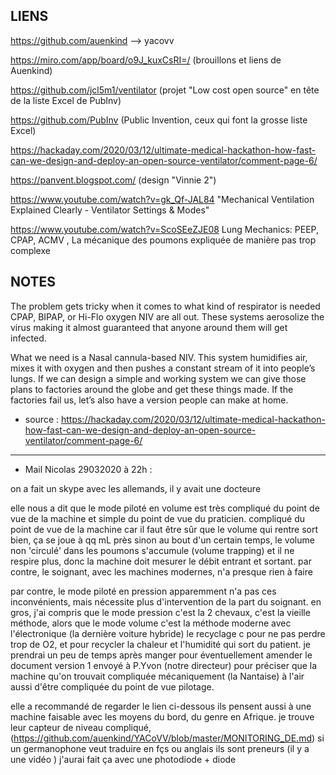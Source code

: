 ## LIENS

https://github.com/auenkind --> yacovv

https://miro.com/app/board/o9J_kuxCsRI=/ (brouillons et liens de Auenkind)

https://github.com/jcl5m1/ventilator (projet "Low cost open source" en tête de la liste Excel de PubInv)

https://github.com/PubInv (Public Invention, ceux qui font la grosse liste Excel)


https://hackaday.com/2020/03/12/ultimate-medical-hackathon-how-fast-can-we-design-and-deploy-an-open-source-ventilator/comment-page-6/

https://panvent.blogspot.com/ (design "Vinnie 2")

https://www.youtube.com/watch?v=gk_Qf-JAL84 "Mechanical Ventilation Explained Clearly - Ventilator Settings & Modes"

https://www.youtube.com/watch?v=ScoSEeZJE08 Lung Mechanics: PEEP, CPAP, ACMV , La mécanique des poumons expliquée de manière pas trop complexe







## NOTES

The problem gets tricky when it comes to what kind of respirator is needed CPAP, BIPAP, or Hi-Flo oxygen NIV are all out. These systems aerosolize the virus making it almost guaranteed that anyone around them will get infected.

What we need is a Nasal cannula-based NIV. This system humidifies air, mixes it with oxygen and then pushes a constant stream of it into people’s lungs.  If we can design a simple and working system we can give those plans to factories around the globe and get these things made. If the factories fail us, let’s also have a version people can make at home.

- source : https://hackaday.com/2020/03/12/ultimate-medical-hackathon-how-fast-can-we-design-and-deploy-an-open-source-ventilator/comment-page-6/

---------------

- Mail Nicolas 29032020 à 22h :

on a fait un skype avec les allemands, il y avait une docteure

elle nous a dit que le mode piloté en volume est très compliqué du point de vue de la machine et simple du point de vue du praticien. compliqué du point de vue de la machine car il faut être sûr que le volume qui rentre sort bien, ça se joue à qq mL près sinon au bout d'un certain temps, le volume non 'circulé' dans les poumons s'accumule (volume trapping) et il ne respire plus, donc la machine doit mesurer le débit entrant et sortant. par contre, le soignant, avec les machines modernes, n'a presque rien à faire

par contre, le mode piloté en pression apparemment n'a pas ces inconvénients, mais nécessite plus d'intervention de la part du soignant. en gros, j'ai compris que le mode pression c'est la 2 chevaux, c'est la vieille méthode, alors que le mode volume c'est la méthode moderne avec l'électronique (la dernière voiture hybride)
le recyclage c pour ne pas perdre trop de O2, et pour recycler la chaleur et l'humidité qui sort du patient.
je prendrai un peu de temps après manger pour éventuellement amender le document version 1 envoyé à P.Yvon (notre directeur) pour préciser que la machine qu'on trouvait compliquée mécaniquement (la Nantaise) à l'air aussi d'être compliquée du point de vue pilotage.

elle a recommandé de regarder le lien ci-dessous
ils pensent aussi à une machine faisable avec les moyens du bord, du genre en Afrique.
je trouve leur capteur de niveau compliqué, (https://github.com/auenkind/YACoVV/blob/master/MONITORING_DE.md) si un germanophone veut traduire en fçs ou anglais ils sont preneurs (il y a une vidéo ) j'aurai fait ça avec une photodiode + diode


